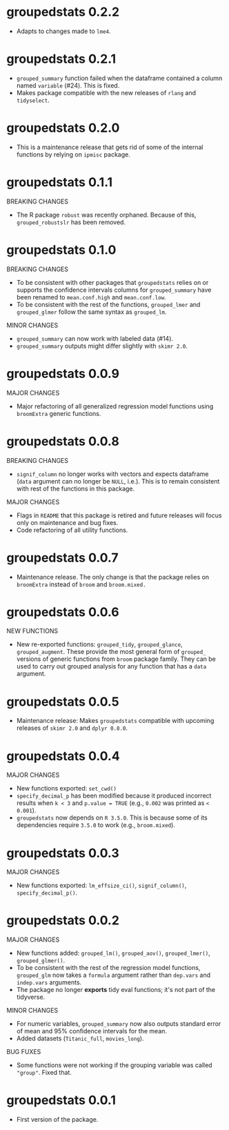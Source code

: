 # groupedstats 0.2.2

  - Adapts to changes made to `lme4`. 

# groupedstats 0.2.1

  - `grouped_summary` function failed when the dataframe contained a column
    named `variable` (#24). This is fixed.
  - Makes package compatible with the new releases of `rlang` and `tidyselect`.

# groupedstats 0.2.0

  - This is a maintenance release that gets rid of some of the internal
    functions by relying on `ipmisc` package.
 
# groupedstats 0.1.1

BREAKING CHANGES

  - The R package `robust` was recently orphaned. Because of this,
    `grouped_robustslr` has been removed.
 
# groupedstats 0.1.0

BREAKING CHANGES

  - To be consistent with other packages that `groupedstats` relies on or
    supports the confidence intervals columns for `grouped_summary` have been
    renamed to `mean.conf.high` and `mean.conf.low`.
  - To be consistent with the rest of the functions, `grouped_lmer` and
    `grouped_glmer` follow the same syntax as `grouped_lm`.

MINOR CHANGES

  - `grouped_summary` can now work with labeled data (#14).
  - `grouped_summary` outputs might differ slightly with `skimr 2.0`.

# groupedstats 0.0.9

MAJOR CHANGES

  - Major refactoring of all generalized regression model functions using
    `broomExtra` generic functions.

# groupedstats 0.0.8

BREAKING CHANGES

  - `signif_column` no longer works with vectors and expects dataframe (`data`
    argument can no longer be `NULL`, i.e.). This is to remain consistent with
    rest of the functions in this package.

MAJOR CHANGES

  - Flags in `README` that this package is retired and future releases will
    focus only on maintenance and bug fixes. 
  - Code refactoring of all utility functions.

# groupedstats 0.0.7

  - Maintenance release. The only change is that the package relies on
   `broomExtra` instead of `broom` and `broom.mixed.`

# groupedstats 0.0.6
 
NEW FUNCTIONS

  - New re-exported functions: `grouped_tidy`, `grouped_glance`,
    `grouped_augment`. These provide the most general form of `grouped_`
    versions of generic functions from `broom` package family. They can be used
    to carry out grouped analysis for any function that has a `data` argument.

# groupedstats 0.0.5

  - Maintenance release: Makes `groupedstats` compatible with upcoming releases
    of `skimr 2.0` and `dplyr 0.8.0`.

# groupedstats 0.0.4

MAJOR CHANGES

  - New functions exported: `set_cwd()`
  - `specify_decimal_p` has been modified because it produced incorrect results
    when `k < 3` and `p.value = TRUE` (e.g., `0.002` was printed as `< 0.001`).
  - `groupedstats` now depends on `R 3.5.0`. This is because some of its
    dependencies require `3.5.0` to work (e.g., `broom.mixed`).

# groupedstats 0.0.3

MAJOR CHANGES

  - New functions exported: `lm_effsize_ci()`, `signif_column()`,
  `specify_decimal_p()`.

# groupedstats 0.0.2

MAJOR CHANGES

  - New functions added: `grouped_lm()`, `grouped_aov()`, `grouped_lmer()`,
   `grouped_glmer()`.
  - To be consistent with the rest of the regression model functions,
    `grouped_glm` now takes a `formula` argument rather than `dep.vars` and
    `indep.vars` arguments.
  - The package no longer **exports** tidy eval functions; it's not part of the
    tidyverse.

MINOR CHANGES

  - For numeric variables, `grouped_summary` now also outputs standard error of
    mean and 95% confidence intervals for the mean.
  - Added datasets (`Titanic_full`, `movies_long`).
  
BUG FUXES

  - Some functions were not working if the grouping variable was called `"group"`. Fixed that.
  
# groupedstats 0.0.1

* First version of the package.
